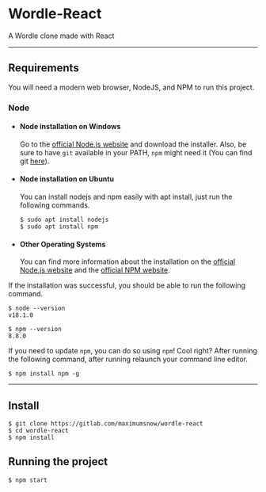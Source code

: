 # Wordle-React

A Wordle clone made with React

---

## Requirements

You will need a modern web browser, NodeJS, and NPM to run this project.

### Node

- #### Node installation on Windows

   Go to the [official Node.js website](https://nodejs.org/) and download the installer.
Also, be sure to have `git` available in your PATH, `npm` might need it (You can find git [here](https://git-scm.com/)).

- #### Node installation on Ubuntu

  You can install nodejs and npm easily with apt install, just run the following commands.

      $ sudo apt install nodejs
      $ sudo apt install npm

- #### Other Operating Systems
  
  You can find more information about the installation on the [official Node.js website](https://nodejs.org/) and the [official NPM website](https://npmjs.org/).

If the installation was successful, you should be able to run the following command.

    $ node --version
    v18.1.0

    $ npm --version
    8.8.0

If you need to update `npm`, you can do so using `npm`! Cool right? After running the following command, after running relaunch your command line editor.

    $ npm install npm -g

---

## Install

    $ git clone https://gitlab.com/maximumsnow/wordle-react
    $ cd wordle-react
    $ npm install

## Running the project

    $ npm start
